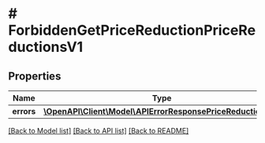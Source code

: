 # # ForbiddenGetPriceReductionPriceReductionsV1

## Properties

Name | Type | Description | Notes
------------ | ------------- | ------------- | -------------
**errors** | [**\OpenAPI\Client\Model\APIErrorResponsePriceReductionsV1**](APIErrorResponsePriceReductionsV1.md) |  | [optional]

[[Back to Model list]](../../README.md#models) [[Back to API list]](../../README.md#endpoints) [[Back to README]](../../README.md)
